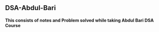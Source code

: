## DSA-Abdul-Bari
####  This consists of notes and Problem solved while taking Abdul Bari DSA Course
